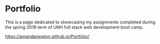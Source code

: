# Portfolio

This is a page dedicated to showcasing my assignments completed during the spring 2019 term of UNH full stack web development boot camp.

https://amandanewton.github.io/Portfolio/

